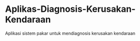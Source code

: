 # Aplikas-Diagnosis-Kerusakan-Kendaraan
Aplikasi sistem pakar untuk mendiagnosis kerusakan kendaraan

